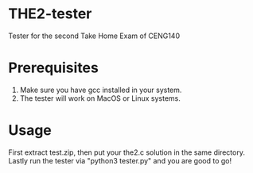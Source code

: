 # THE2-tester
Tester for the second Take Home Exam of CENG140

# Prerequisites

1. Make sure you have gcc installed in your system.
2. The tester will work on MacOS or Linux systems. 

# Usage

First extract test.zip, then put your the2.c solution in the same directory. Lastly run the tester via "python3 tester.py" and you are good to go!
